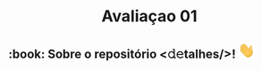 <h1 align = "center">  Avaliaçao 01 </h1>

<div>
<h2> :book: Sobre o repositório <𝚍𝚎talhes/>! <img src="https://github.com/ABSphreak/ABSphreak/blob/master/gifs/Hi.gif" width="30"></h2>
</div>
